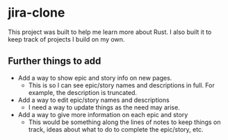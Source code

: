 # jira-clone

This project was built to help me learn more about Rust. I also built it to keep track of projects I build on my own.

## Further things to add

- Add a way to show epic and story info on new pages.
  - This is so I can see epic/story names and descriptions in full. For example, the description is truncated.
- Add a way to edit epic/story names and descriptions
  - I need a way to update things as the need may arise.
- Add a way to give more information on each epic and story
  - This would be something along the lines of notes to keep things on track, ideas about what to do to complete the epic/story, etc.
